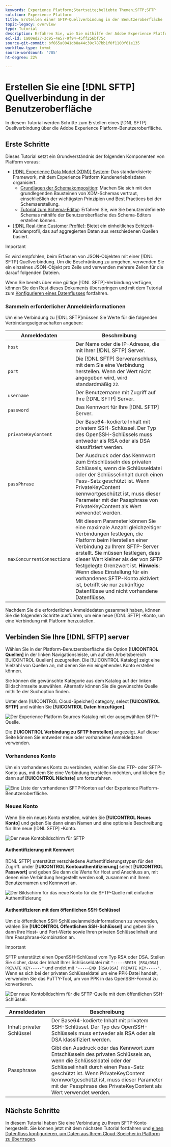 ```yaml
---
keywords: Experience Platform;Startseite;beliebte Themen;SFTP;SFTP
solution: Experience Platform
title: Erstellen einer SFTP-Quellverbindung in der Benutzeroberfläche
topic-legacy: overview
type: Tutorial
description: Erfahren Sie, wie Sie mithilfe der Adobe Experience Platform-Benutzeroberfläche eine SFTP-Quellverbindung erstellen.
exl-id: 1a00ed27-3c95-4e57-9f94-45ff256bf75c
source-git-commit: bf665a0041db8a44c39c787bb1f0f1100f61e135
workflow-type: tm+mt
source-wordcount: '785'
ht-degree: 22%

---
```


# Erstellen Sie eine [!DNL SFTP] Quellverbindung in der Benutzeroberfläche

In diesem Tutorial werden Schritte zum Erstellen eines [!DNL SFTP] Quellverbindung über die Adobe Experience Platform-Benutzeroberfläche.

## Erste Schritte

Dieses Tutorial setzt ein Grundverständnis der folgenden Komponenten von Platform voraus:

* [[!DNL Experience Data Model (XDM)] System](../../../../../xdm/home.md): Das standardisierte Framework, mit dem Experience Platform Kundenerlebnisdaten organisiert.
   * [Grundlagen der Schemakomposition](../../../../../xdm/schema/composition.md): Machen Sie sich mit den grundlegenden Bausteinen von XDM-Schemas vertraut, einschließlich der wichtigsten Prinzipien und Best Practices bei der Schemaerstellung.
   * [Tutorial zum Schema-Editor](../../../../../xdm/tutorials/create-schema-ui.md): Erfahren Sie, wie Sie benutzerdefinierte Schemas mithilfe der Benutzeroberfläche des Schema-Editors erstellen können.
* [[!DNL Real-time Customer Profile]](../../../../../profile/home.md): Bietet ein einheitliches Echtzeit-Kundenprofil, das auf aggregierten Daten aus verschiedenen Quellen basiert.

>[!IMPORTANT]
>
>Es wird empfohlen, beim Erfassen von JSON-Objekten mit einer [!DNL SFTP] Quellverbindung. Um die Beschränkung zu umgehen, verwenden Sie ein einzelnes JSON-Objekt pro Zeile und verwenden mehrere Zeilen für die darauf folgenden Dateien.

Wenn Sie bereits über eine gültige [!DNL SFTP]-Verbindung verfügen, können Sie den Rest dieses Dokuments überspringen und mit dem Tutorial zum [Konfigurieren eines Datenflusses](../../dataflow/batch/cloud-storage.md) fortfahren.

### Sammeln erforderlicher Anmeldeinformationen

Um eine Verbindung zu [!DNL SFTP]müssen Sie Werte für die folgenden Verbindungseigenschaften angeben:

| Anmeldedaten | Beschreibung |
| ---------- | ----------- |
| `host` | Der Name oder die IP-Adresse, die mit Ihrer [!DNL SFTP] Server. |
| `port` | Die [!DNL SFTP] Serveranschluss, mit dem Sie eine Verbindung herstellen. Wenn der Wert nicht angegeben wird, wird standardmäßig `22`. |
| `username` | Der Benutzername mit Zugriff auf Ihre [!DNL SFTP] Server. |
| `password` | Das Kennwort für Ihre [!DNL SFTP] Server. |
| `privateKeyContent` | Der Base64-kodierte Inhalt mit privatem SSH-Schlüssel. Der Typ des OpenSSH-Schlüssels muss entweder als RSA oder als DSA klassifiziert werden. |
| `passPhrase` | Der Ausdruck oder das Kennwort zum Entschlüsseln des privaten Schlüssels, wenn die Schlüsseldatei oder der Schlüsselinhalt durch einen Pass-Satz geschützt ist. Wenn PrivateKeyContent kennwortgeschützt ist, muss dieser Parameter mit der Passphrase von PrivateKeyContent als Wert verwendet werden. |
| `maxConcurrentConnections` | Mit diesem Parameter können Sie eine maximale Anzahl gleichzeitiger Verbindungen festlegen, die Platform beim Herstellen einer Verbindung zu Ihrem SFTP-Server erstellt. Sie müssen festlegen, dass dieser Wert kleiner als der von SFTP festgelegte Grenzwert ist. **Hinweis**: Wenn diese Einstellung für ein vorhandenes SFTP-Konto aktiviert ist, betrifft sie nur zukünftige Datenflüsse und nicht vorhandene Datenflüsse. |

Nachdem Sie die erforderlichen Anmeldedaten gesammelt haben, können Sie die folgenden Schritte ausführen, um eine neue [!DNL SFTP] -Konto, um eine Verbindung mit Platform herzustellen.

## Verbinden Sie Ihre [!DNL SFTP] server

Wählen Sie in der Platform-Benutzeroberfläche die Option **[!UICONTROL Quellen]** in der linken Navigationsleiste, um auf den Arbeitsbereich [!UICONTROL Quellen] zuzugreifen. Die [!UICONTROL Katalog] zeigt eine Vielzahl von Quellen an, mit denen Sie ein eingehendes Konto erstellen können.

Sie können die gewünschte Kategorie aus dem Katalog auf der linken Bildschirmseite auswählen. Alternativ können Sie die gewünschte Quelle mithilfe der Suchoption finden.

Unter dem [!UICONTROL Cloud-Speicher] category, select **[!UICONTROL SFTP]** und wählen Sie **[!UICONTROL Daten hinzufügen]**.

![Der Experience Platform Sources-Katalog mit der ausgewählten SFTP-Quelle.](../../../../images/tutorials/create/sftp/catalog.png)

Die **[!UICONTROL Verbindung zu SFTP herstellen]** angezeigt. Auf dieser Seite können Sie entweder neue oder vorhandene Anmeldedaten verwenden.

### Vorhandenes Konto

Um ein vorhandenes Konto zu verbinden, wählen Sie das FTP- oder SFTP-Konto aus, mit dem Sie eine Verbindung herstellen möchten, und klicken Sie dann auf **[!UICONTROL Nächste]** um fortzufahren.

![Eine Liste der vorhandenen SFTP-Konten auf der Experience Platform-Benutzeroberfläche.](../../../../images/tutorials/create/sftp/existing.png)

### Neues Konto

Wenn Sie ein neues Konto erstellen, wählen Sie **[!UICONTROL Neues Konto]** und geben Sie dann einen Namen und eine optionale Beschreibung für Ihre neue [!DNL SFTP] -Konto.

![Der neue Kontobildschirm für SFTP](../../../../images/tutorials/create/sftp/new.png)

#### Authentifizierung mit Kennwort

[!DNL SFTP] unterstützt verschiedene Authentifizierungstypen für den Zugriff. under **[!UICONTROL Kontoauthentifizierung]** select **[!UICONTROL Passwort]** und geben Sie dann die Werte für Host und Anschluss an, mit denen eine Verbindung hergestellt werden soll, zusammen mit Ihrem Benutzernamen und Kennwort an.

![Der Bildschirm für das neue Konto für die SFTP-Quelle mit einfacher Authentifizierung](../../../../images/tutorials/create/sftp/password.png)

#### Authentifizieren mit dem öffentlichen SSH-Schlüssel

Um die öffentlichen SSH-Schlüsselanmeldeinformationen zu verwenden, wählen Sie **[!UICONTROL Öffentlichen SSH-Schlüssel]**  und geben Sie dann Ihre Host- und Port-Werte sowie Ihren privaten Schlüsselinhalt und Ihre Passphrase-Kombination an.

>[!IMPORTANT]
>
>SFTP unterstützt einen OpenSSH-Schlüssel vom Typ RSA oder DSA. Stellen Sie sicher, dass der Inhalt Ihrer Schlüsseldatei mit `"-----BEGIN [RSA/DSA] PRIVATE KEY-----"` und endet mit `"-----END [RSA/DSA] PRIVATE KEY-----"`. Wenn es sich bei der privaten Schlüsseldatei um eine PPK-Datei handelt, verwenden Sie das PuTTY-Tool, um von PPK in das OpenSSH-Format zu konvertieren.

![Der neue Kontobildschirm für die SFTP-Quelle mit dem öffentlichen SSH-Schlüssel.](../../../../images/tutorials/create/sftp/ssh.png)

| Anmeldedaten | Beschreibung |
| ---------- | ----------- |
| Inhalt privater Schlüssel | Der Base64-kodierte Inhalt mit privatem SSH-Schlüssel. Der Typ des OpenSSH-Schlüssels muss entweder als RSA oder als DSA klassifiziert werden. |
| Passphrase | Gibt den Ausdruck oder das Kennwort zum Entschlüsseln des privaten Schlüssels an, wenn die Schlüsseldatei oder der Schlüsselinhalt durch einen Pass-Satz geschützt ist. Wenn PrivateKeyContent kennwortgeschützt ist, muss dieser Parameter mit der Passphrase des PrivateKeyContent als Wert verwendet werden. |


## Nächste Schritte

In diesem Tutorial haben Sie eine Verbindung zu Ihrem SFTP-Konto hergestellt. Sie können jetzt mit dem nächsten Tutorial fortfahren und [einen Datenfluss konfigurieren, um Daten aus Ihrem Cloud-Speicher in Platform zu übertragen](../../dataflow/batch/cloud-storage.md).
